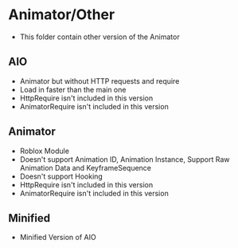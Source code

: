 # Animator/Other
* This folder contain other version of the Animator

## AIO
* Animator but without HTTP requests and require
* Load in faster than the main one
* HttpRequire isn't included in this version
* AnimatorRequire isn't included in this version

## Animator
* Roblox Module
* Doesn't support Animation ID, Animation Instance, Support Raw Animation Data and KeyframeSequence
* Doesn't support Hooking
* HttpRequire isn't included in this version
* AnimatorRequire isn't included in this version

## Minified
* Minified Version of AIO
